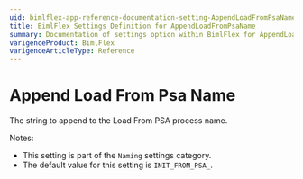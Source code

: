 ```yaml
---
uid: bimlflex-app-reference-documentation-setting-AppendLoadFromPsaName
title: BimlFlex Settings Definition for AppendLoadFromPsaName
summary: Documentation of settings option within BimlFlex for AppendLoadFromPsaName
varigenceProduct: BimlFlex
varigenceArticleType: Reference
---
```


# Append Load From Psa Name

The string to append to the Load From PSA process name.

Notes:

* This setting is part of the `Naming` settings category.
* The default value for this setting is `INIT_FROM_PSA_`.
